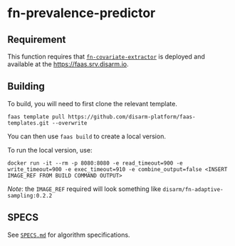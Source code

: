 # fn-prevalence-predictor

## Requirement

This function requires that [`fn-covariate-extractor`](https://github.com/disarm-platform/fn-covariate-extractor) is deployed and available at the https://faas.srv.disarm.io.

## Building

To build, you will need to first clone the relevant template. 

`faas template pull https://github.com/disarm-platform/faas-templates.git --overwrite`

You can then use `faas build` to create a local version.

To run the local version, use:

`docker run -it --rm -p 8080:8080 -e read_timeout=900 -e write_timeout=900 -e exec_timeout=910 -e combine_output=false <INSERT IMAGE_REF FROM BUILD COMMAND OUTPUT>`

_Note_: the `IMAGE_REF` required will look something like `disarm/fn-adaptive-sampling:0.2.2`

## SPECS

See [`SPECS.md`](./SPECS.md) for algorithm specifications.

